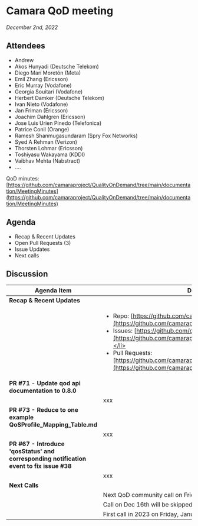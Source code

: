 # Camara QoD meeting

*December 2nd, 2022*

## Attendees

* Andrew
* Akos Hunyadi (Deutsche Telekom)
* Diego Marí Moretón (Meta)
* Emil Zhang (Ericsson)
* Eric Murray (Vodafone)
* Georgia Souitari (Vodafone)
* Herbert Damker (Deutsche Telekom)
* Ivan Nieto (Vodafone)
* Jan Friman (Ericsson)
* Joachim Dahlgren (Ericsson)
* Jose Luis Urien Pinedo (Telefonica)
* Patrice Conil (Orange)
* Ramesh Shanmugasundaram (Spry Fox Networks)
* Syed A Rehman (Verizon)
* Thorsten Lohmar (Ericsson)
* Toshiyasu Wakayama (KDDI)
* Vaibhav Mehta (Nabstract)
* ....

QoD minutes: [https://github.com/camaraproject/QualityOnDemand/tree/main/documentation/MeetingMinutes](https://github.com/camaraproject/QualityOnDemand/tree/main/documentation/MeetingMinutes)

## Agenda

* Recap & Recent Updates
* Open Pull Requests (3)
* Issue Updates
* Next calls

## Discussion

| Agenda Item | Description | 
| ----------- | ------------|
| **Recap & Recent Updates** |  |
|  | <ul><li>Repo: [https://github.com/camaraproject/QualityOnDemand](https://github.com/camaraproject/QualityOnDemand)</li><li>Issues:&nbsp;[https://github.com/camaraproject/QualityOnDemand/issues](https://github.com/camaraproject/QualityOnDemand/issues)&nbsp;</li><li>Pull Requests: [https://github.com/camaraproject/QualityOnDemand/pulls](https://github.com/camaraproject/QualityOnDemand/pulls)</li></ul> |
| **PR #71 - Update qod api documentation to 0.8.0** | |
|  | xxx |
| **PR #73 - Reduce to one example QoSProfile_Mapping_Table.md** | |
|  | xxx |
| **PR #67 - Introduce 'qosStatus' and corresponding notification event to fix issue #38** | |
|  | xxx |
| **Next Calls** | |
|  | Next QoD community call on Friday, Dec 16th, UTC 13:00, CET 14:00 |
|  | Call on Dec 16th will be skipped |
|  | First call in 2023 on Friday, January 13th, UTC 13:00, CET 14:00 |
